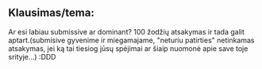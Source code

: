 ## Klausimas/tema:
Ar esi labiau submissive ar dominant? 100 žodžių atsakymas ir tada galit aptart.(submisive gyvenime ir miegamajame, "neturiu patirties" netinkamas atsakymas, jei ką tai tiesiog jūsų spėjimai ar šiaip nuomonė apie save toje srityje...) :DDD
